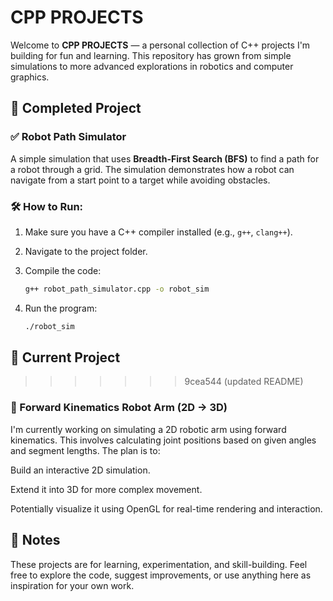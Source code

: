 # CPP PROJECTS

Welcome to **CPP PROJECTS** — a personal collection of C++ projects I'm building for fun and learning. This repository has grown from simple simulations to more advanced explorations in robotics and computer graphics.

## 📁 Completed Project

### ✅ Robot Path Simulator  
A simple simulation that uses **Breadth-First Search (BFS)** to find a path for a robot through a grid. The simulation demonstrates how a robot can navigate from a start point to a target while avoiding obstacles.

### 🛠 How to Run:

1. Make sure you have a C++ compiler installed (e.g., `g++`, `clang++`).
2. Navigate to the project folder.
3. Compile the code:

   ```bash
   g++ robot_path_simulator.cpp -o robot_sim
   ```
4. Run the program:
   ```bash
   ./robot_sim
   ```

## 📁 Current Project

>>>>>>> 9cea544 (updated README)
### 🤖 Forward Kinematics Robot Arm (2D → 3D)

I'm currently working on simulating a 2D robotic arm using forward kinematics. This involves calculating joint positions based on given angles and segment lengths. The plan is to:

Build an interactive 2D simulation.

Extend it into 3D for more complex movement.

Potentially visualize it using OpenGL for real-time rendering and interaction.


## 📌 Notes

These projects are for learning, experimentation, and skill-building. Feel free to explore the code, suggest improvements, or use anything here as inspiration for your own work.
